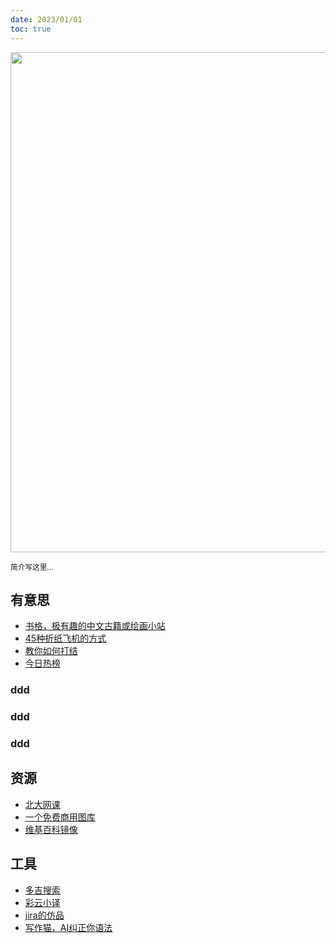 ```yaml
---
date: 2023/01/01
toc: true
---
```


<img src="https://gw.alipayobjects.com/zos/k/bi/139.jpg" width="800" slot="toc" />

<small>简介写这里... </small>

## 有意思
- [书格，极有趣的中文古籍或绘画小站](https://new.shuge.org/)
- [45种折纸飞机的方式](https://www.foldnfly.com/#/1-1-1-1-1-1-1-1-2)
- [教你如何打结](https://www.animatedknots.com/complete-knot-list)
- [今日热榜](https://tophub.today/)

### ddd
### ddd
### ddd

## 资源
- [北大网课](https://lib-pku.github.io/)
- [一个免费商用图库](https://taken.photos/)
- [维基百科镜像](https://ipfs.io/ipfs/QmXoypizjW3WknFiJnKLwHCnL72vedxjQkDDP1mXWo6uco/wiki/)

## 工具
- [多吉搜索](https://www.dogedoge.com/)
- [彩云小译](https://chrome.google.com/webstore/detail/lingocloud-web-translatio/jmpepeebcbihafjjadogphmbgiffiajh)
- [jira的仿品](https://tara.ai/)
- [写作猫，AI纠正你语法](https://xiezuocat.com/)
